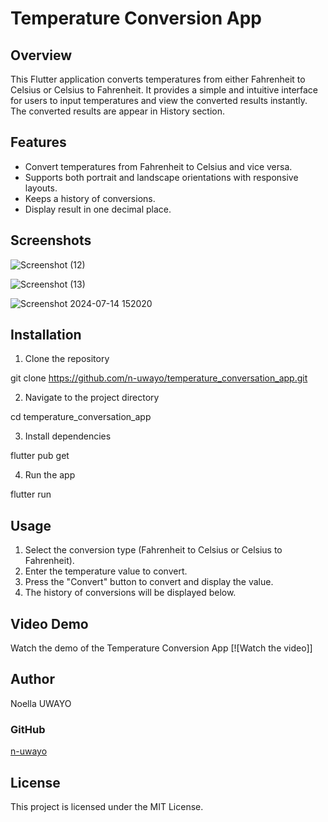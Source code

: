 # Temperature Conversion App

## Overview
This Flutter application converts temperatures from either Fahrenheit to Celsius or Celsius to Fahrenheit. It provides a simple and intuitive interface for users to input temperatures and view the converted results instantly. The converted results are appear in History section.

## Features

- Convert temperatures from Fahrenheit to Celsius and vice versa.
- Supports both portrait and landscape orientations with responsive layouts.
- Keeps a history of conversions.
- Display result in one decimal place.

## Screenshots


![Screenshot (12)](https://github.com/user-attachments/assets/566c622f-4041-4e23-9621-4d5afef65fbf)




![Screenshot (13)](https://github.com/user-attachments/assets/efcf6b7c-b6a4-483a-b3ed-4b82aaf662d7)


![Screenshot 2024-07-14 152020](https://github.com/user-attachments/assets/8c7d2cdc-8bd6-4924-8261-70f13238abc7)

## Installation

1. Clone the repository

git clone https://github.com/n-uwayo/temperature_conversation_app.git

2. Navigate to the project directory

cd temperature_conversation_app

3. Install dependencies

flutter pub get

4. Run the app

flutter run

## Usage

1. Select the conversion type (Fahrenheit to Celsius or Celsius to Fahrenheit).
2. Enter the temperature value to convert.
3. Press the "Convert" button to convert and display the value.
4. The history of conversions will be displayed below.

## Video Demo

Watch the demo of the Temperature Conversion App
[![Watch the video]]


## Author

Noella UWAYO 

### GitHub
[n-uwayo]( https://github.com/n-uwayo)

## License

This project is licensed under the MIT License.
